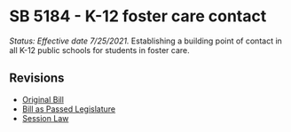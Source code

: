 # SB 5184 - K-12 foster care contact
*Status: Effective date 7/25/2021.*
Establishing a building point of contact in all K-12 public schools for students in foster care.

## Revisions
* [Original Bill](1/)
* [Bill as Passed Legislature](1/)
* [Session Law](1/)